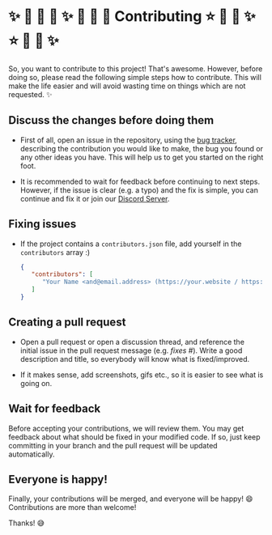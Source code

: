 # :sparkles: :dizzy: :star2: :star2: :sparkles: :dizzy: :star2: :star2: Contributing :star: :star2: :dizzy: :sparkles:  :star: :star2: :dizzy: :sparkles:

So, you want to contribute to this project! That's awesome. However, before
doing so, please read the following simple steps how to contribute. This will
make the life easier and will avoid wasting time on things which are not
requested. :sparkles:

## Discuss the changes before doing them
 - First of all, open an issue in the repository, using the [bug tracker](https://github.com/sleepyproject/SleepyCloud./issues),
   describing the contribution you would like to make, the bug you found or any
   other ideas you have. This will help us to get you started on the right
   foot.

 - It is recommended to wait for feedback before continuing to next steps.
   However, if the issue is clear (e.g. a typo) and the fix is simple, you can
   continue and fix it or join our [Discord Server](https://discord.gg/n3aXPrxfxE).

## Fixing issues
 - If the project contains a `contributors.json` file, add yourself in the `contributors` array :)

   ```json
   {
      "contributors": [
         "Your Name <and@email.address> (https://your.website / https://discord.gg/your-invite)"
      ]
   }
   ```

## Creating a pull request

 - Open a pull request or open a discussion thread, and reference the initial issue in the pull request
   message (e.g. *fixes #<your-issue-number>*). Write a good description and
   title, so everybody will know what is fixed/improved.

 - If it makes sense, add screenshots, gifs etc., so it is easier to see what
   is going on.

## Wait for feedback
Before accepting your contributions, we will review them. You may get feedback
about what should be fixed in your modified code. If so, just keep committing
in your branch and the pull request will be updated automatically.

## Everyone is happy!
Finally, your contributions will be merged, and everyone will be happy! :smile:
Contributions are more than welcome!

Thanks! :sweat_smile:
